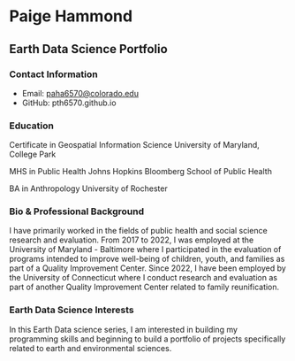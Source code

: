 # Paige Hammond
## Earth Data Science Portfolio

### Contact Information
* Email: paha6570@colorado.edu
* GitHub: pth6570.github.io

### Education
Certificate in Geospatial Information Science
University of Maryland, College Park

MHS in Public Health
Johns Hopkins Bloomberg School of Public Health

BA in Anthropology
University of Rochester

### Bio & Professional Background
I have primarily worked in the fields of public health and social science research and evaluation. From 2017 to 2022, I was employed at the University of Maryland - Baltimore where I participated in the evaluation of programs intended to improve well-being of children, youth, and families as part of a Quality Improvement Center. Since 2022, I have been employed by the University of Connecticut where I conduct research and evaluation as part of another Quality Improvement Center related to family reunification.

### Earth Data Science Interests
In this Earth Data science series, I am interested in building my programming skills and beginning to build a portfolio of projects specifically related to earth and environmental sciences.
